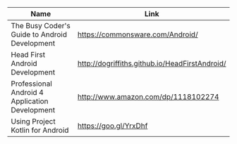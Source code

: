 Name | Link
------------ | ------------- 
The Busy Coder's Guide to Android Development | https://commonsware.com/Android/
Head First Android Development | http://dogriffiths.github.io/HeadFirstAndroid/
Professional Android 4 Application Development | http://www.amazon.com/dp/1118102274
Using Project Kotlin for Android | https://goo.gl/YrxDhf


